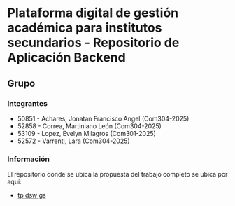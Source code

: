 # Plataforma digital de gestión académica para institutos secundarios - Repositorio de Aplicación Backend

## Grupo
### Integrantes
* 50851 - Achares, Jonatan Francisco Angel (Com304-2025)
* 52858 - Correa, Martiniano León (Com304-2025)
* 53109 - Lopez, Evelyn Milagros (Com301-2025)
* 52572 - Varrenti, Lara (Com304-2025)

### Información
El repositorio donde se ubica la propuesta del trabajo completo se ubica por aquí:
* [tp dsw gs](https://github.com/MartinianoLeonCorrea/tpGestionSecundaria.git)
